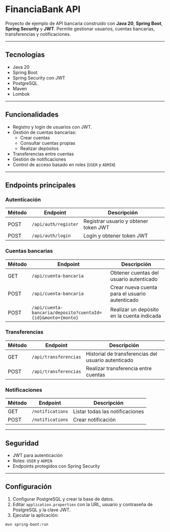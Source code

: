 # FinanciaBank API

Proyecto de ejemplo de API bancaria construido con **Java 20**, **Spring Boot**, **Spring Security** y **JWT**. Permite gestionar usuarios, cuentas bancarias, transferencias y notificaciones.

---

## Tecnologías

- Java 20
- Spring Boot
- Spring Security con JWT
- PostgreSQL
- Maven
- Lombok

---

## Funcionalidades

- Registro y login de usuarios con JWT.
- Gestión de cuentas bancarias:
  - Crear cuentas
  - Consultar cuentas propias
  - Realizar depósitos
- Transferencias entre cuentas
- Gestión de notificaciones
- Control de acceso basado en roles (`USER` y `ADMIN`)

---

## Endpoints principales

### Autenticación

| Método | Endpoint | Descripción |
|--------|----------|------------|
| POST | `/api/auth/register` | Registrar usuario y obtener token JWT |
| POST | `/api/auth/login` | Login y obtener token JWT |

### Cuentas bancarias

| Método | Endpoint | Descripción |
|--------|----------|------------|
| GET | `/api/cuenta-bancaria` | Obtener cuentas del usuario autenticado |
| POST | `/api/cuenta-bancaria` | Crear nueva cuenta para el usuario autenticado |
| POST | `/api/cuenta-bancaria/deposito?cuentaId={id}&monto={monto}` | Realizar un depósito en la cuenta indicada |

### Transferencias

| Método | Endpoint | Descripción |
|--------|----------|------------|
| GET | `/api/transferencias` | Historial de transferencias del usuario autenticado |
| POST | `/api/transferencias` | Realizar transferencia entre cuentas |

### Notificaciones

| Método | Endpoint | Descripción |
|--------|----------|------------|
| GET | `/notifications` | Listar todas las notificaciones |
| POST | `/notifications` | Crear notificación |

---

## Seguridad

- JWT para autenticación
- Roles: `USER` y `ADMIN`
- Endpoints protegidos con Spring Security

---

## Configuración

1. Configurar PostgreSQL y crear la base de datos.
2. Editar `application.properties` con la URL, usuario y contraseña de PostgreSQL y la clave JWT.
3. Ejecutar la aplicación:

```bash
mvn spring-boot:run